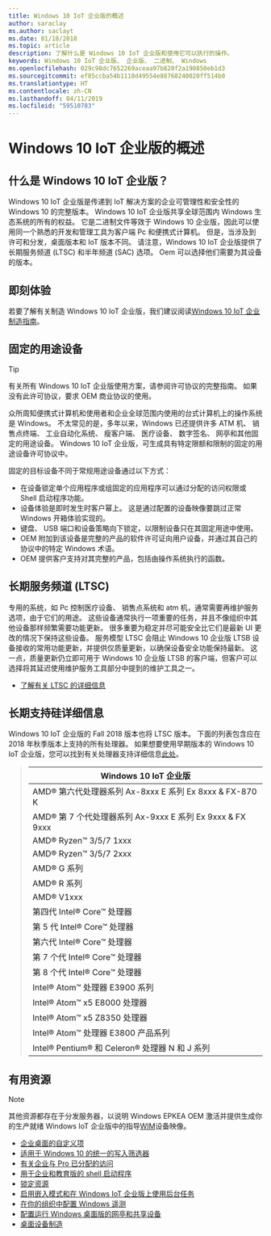```yaml
---
title: Windows 10 IoT 企业版的概述
author: saraclay
ms.author: saclayt
ms.date: 01/18/2018
ms.topic: article
description: 了解什么是 Windows 10 IoT 企业版和使用它可以执行的操作。
keywords: Windows 10 IoT 企业版、 企业版、 二进制、 Windows
ms.openlocfilehash: 029c98dc7652269aceaa97b820f2a190850eb1d3
ms.sourcegitcommit: ef85ccba54b1118d49554e88768240020ff514b0
ms.translationtype: HT
ms.contentlocale: zh-CN
ms.lasthandoff: 04/11/2019
ms.locfileid: "59510783"
---
```

# <a name="an-overview-of-windows-10-iot-enterprise"></a>Windows 10 IoT 企业版的概述

## <a name="what-is-windows-10-iot-enterprise"></a>什么是 Windows 10 IoT 企业版？
Windows 10 IoT 企业版是传递到 IoT 解决方案的企业可管理性和安全性的 Windows 10 的完整版本。 Windows 10 IoT 企业版共享全球范围内 Windows 生态系统的所有的权益。 它是二进制文件等效于 Windows 10 企业版，因此可以使用同一个熟悉的开发和管理工具为客户端 Pc 和便携式计算机。  但是，当涉及到许可和分发，桌面版本和 IoT 版本不同。 请注意，Windows 10 IoT 企业版提供了长期服务频道 (LTSC) 和半年频道 (SAC) 选项。 Oem 可以选择他们需要为其设备的版本。

## <a name="getting-started"></a>即刻体验 

若要了解有关制造 Windows 10 IoT 企业版，我们建议阅读[Windows 10 IoT 企业制造指南](https://docs.microsoft.com/en-us/windows-hardware/manufacture/desktop/iot-ent-overview)。  

## <a name="fixed-purpose-devices"></a>固定的用途设备 

> [!TIP]
> 有关所有 Windows 10 IoT 企业版使用方案，请参阅许可协议的完整指南。 如果没有此许可协议，要求 OEM 商业协议的使用。 

众所周知便携式计算机和使用者和企业全球范围内使用的台式计算机上的操作系统是 Windows。  不太常见的是，多年以来，Windows 已还提供许多 ATM 机、 销售点终端、 工业自动化系统、 瘦客户端、 医疗设备、 数字签名、 网亭和其他固定的用途设备。  Windows 10 IoT 企业版，可生成具有特定限额和限制的固定的用途设备许可协议中。  

固定的目标设备不同于常规用途设备通过以下方式：  
* 在设备锁定单个应用程序或组固定的应用程序可以通过分配的访问权限或 Shell 启动程序功能。  
* 设备体验是即时发生时客户幂上。 这是通过配置的设备映像要跳过正常 Windows 开箱体验实现的。 
* 键盘、 USB 端口和设备策略向下锁定，以限制设备只在其固定用途中使用。  
* OEM 附加到该设备是完整的产品的软件许可证向用户设备，并通过其自己的协议中的特定 Windows 术语。
* OEM 提供客户支持对其完整的产品，包括由操作系统执行的函数。

## <a name="long-term-servicing-channel-ltsc"></a>长期服务频道 (LTSC)

专用的系统，如 Pc 控制医疗设备、 销售点系统和 atm 机，通常需要再维护服务选项，由于它们的用途。 这些设备通常执行一项重要的任务，并且不像组织中其他设备那样频繁需要功能更新。 很多重要为稳定并尽可能安全比它们是最新 UI 更改的情况下保持这些设备。 服务模型 LTSC 会阻止 Windows 10 企业版 LTSB 设备接收的常用功能更新，并提供仅质量更新，以确保设备安全功能保持最新。 这一点，质量更新仍立即可用于 Windows 10 企业版 LTSB 的客户端，但客户可以选择将其延迟使用维护服务工具部分中提到的维护工具之一。

* [了解有关 LTSC 的详细信息](https://docs.microsoft.com/windows/deployment/update/waas-overview#long-term-servicing-channel)

## <a name="long-term-support-silicon-details"></a>长期支持硅详细信息

Windows 10 IoT 企业版的 Fall 2018 版本也将 LTSC 版本。 下面的列表包含应在 2018 年秋季版本上支持的所有处理器。 如果想要使用早期版本的 Windows 10 IoT 企业版，您可以找到有关处理器支持详细信息[此处](https://docs.microsoft.com/windows-hardware/design/minimum/windows-processor-requirements#windows-iot-enterprise--embedded-processor-table)。

> | Windows 10 IoT 企业版  |
> |-------------|
> | AMD® 第六代处理器系列 Ax-8xxx E 系列 Ex 8xxx & FX-870 K | 
> | AMD® 第 7 个代处理器系列 Ax-9xxx E 系列 Ex 9xxx & FX 9xxx | 
> | AMD® Ryzen™ 3/5/7 1xxx | 
> | AMD® Ryzen™ 3/5/7 2xxx | 
> | AMD® G 系列 | 
> | AMD® R 系列 | 
> | AMD® V1xxx | 
> | 第四代 Intel® Core™ 处理器 | 
> | 第 5 代 Intel® Core™ 处理器 |
> | 第六代 Intel® Core™ 处理器 |
> | 第 7 个代 Intel® Core™ 处理器 |
> | 第 8 个代 Intel® Core™ 处理器 |
> | Intel® Atom™ 处理器 E3900 系列 |
> | Intel® Atom™ x5 E8000 处理器 |
> | Intel® Atom™ x5 Z8350 处理器 |
> | Intel® Atom™ 处理器 E3800 产品系列 |
> | Intel® Pentium® 和 Celeron® 处理器 N 和 J 系列 |

## <a name="helpful-resources"></a>有用资源
> [!NOTE]
> 其他资源都存在于分发服务器，以说明 Windows EPKEA OEM 激活并提供生成你的生产就绪 Windows IoT 企业版中的指导[WIM](https://msdn.microsoft.com/library/windows/desktop/dd861280.aspx)设备映像。

* [企业桌面的自定义项](https://docs.microsoft.com/windows-hardware/customize/enterprise/enterprise-custom-portal)
* [适用于 Windows 10 的统一的写入筛选器](https://docs.microsoft.com/windows-hardware/customize/enterprise/unified-write-filter)
* [有关企业与 Pro 已分配的访问](https://docs.microsoft.com/windows-hardware/customize/enterprise/assigned-access)
* [用于企业和教育版的 shell 启动程序](https://docs.microsoft.com/windows-hardware/customize/enterprise/shell-launcher)
* [锁定资源](https://docs.microsoft.com/windows-hardware/customize/enterprise/create-a-kiosk-image) 
* [启用嵌入模式和在 Windows IoT 企业版上使用后台任务](https://docs.microsoft.com/windows/iot-core/develop-your-app/embeddedmode)
* [在你的组织中配置 Windows 遥测](https://docs.microsoft.com/windows/configuration/configure-windows-telemetry-in-your-organization )
* [配置运行 Windows 桌面版的网亭和共享设备](https://docs.microsoft.com/windows/configuration/kiosk-shared-pc)
* [桌面设备制造](https://docs.microsoft.com/windows-hardware/manufacture/desktop/)
